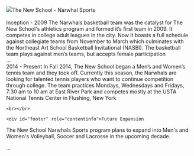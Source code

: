 <!DOCTYPE html>
<html class="client-js ve-available" lang="en" dir="ltr">
<body class="mediawiki ltr sitedir-ltr mv-hide-empty-elt ns-0 ns-subject page-Narwhal_Sports rootpage-Narhwal_Sports skin-vector action-view">
    <img src="http://www.matthewwolff.com/wp-content/uploads/2011/12/MatthewWolff-Design-Logos-Narwhals-1024x512.jpg"
    <div id="mv-page-base" class="noprint">The New School - Narwhal Sports</div>
    <br></br>
    <div id="mv-head-base" class="noprint"></div>
    <div id="content" class="mv-body" role="main">Inception - 2009
The Narwhals basketball team was the catalyst for The New School's athletics program and formed it’s first team in 2009. It competes in college adult leagues in the city. Now it boasts a full schedule against collegiate teams from November to March which culminates with the Northeast Art School Basketball Invitational (NASBI). The basketball team plays against men’s teams, but accepts female participation</div>
    <div id="mv-navigation">...</div>
    <div id="footer" role="contentinfo">2014 - Present
In Fall 2014, The New School began a Men’s and Women’s tennis team and they took off. Currently this season, the Narwhals are looking for talented tennis players who want to continue competition through college. The team practices Mondays, Wednesdays and Fridays, 7:30 am to 10 am at East River Park and competes mostly at the USTA National Tennis Center in Flushing, New York</div>

    <br></br>

    <div id="footer" role="contentinfo">Future Expansion
The New School Narwhals Sports program plans to expand into Men's and Women's Volleyball, Soccer and Lacrosse in the upcoming decade.</div>
    <script></script>
    <script>...</script>
    <div class="suggestions" style="display: none; font-size: 13px;"></div><a accesskey="v" href="https://en.wikipedia.org/wiki/Narwhal_Sports?action=edit" class="oo-ui-element-hidden"></a>
    <div id="mwe-popups-svg">...</div>
</body>
</html>

